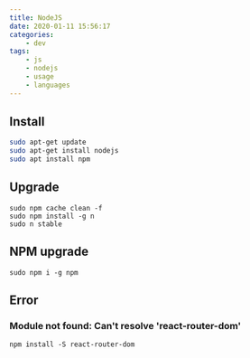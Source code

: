 ```yaml
---
title: NodeJS
date: 2020-01-11 15:56:17
categories:
	- dev
tags:
	- js
	- nodejs
	- usage
	- languages
---
```


## Install

```bash
sudo apt-get update
sudo apt-get install nodejs
sudo apt install npm
```

## Upgrade

```shell
sudo npm cache clean -f
sudo npm install -g n
sudo n stable
```

<!-- more -->

## NPM upgrade

```shell
sudo npm i -g npm
```

## Error

### Module not found: Can't resolve 'react-router-dom'

```shell
npm install -S react-router-dom
```

